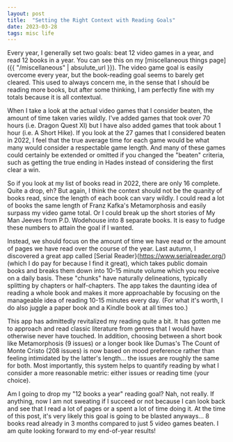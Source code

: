```yaml
---
layout: post
title:  "Setting the Right Context with Reading Goals"
date: 2023-03-28
tags: misc life
---
```


Every year, I generally set two goals: beat 12 video games in a year, and read 12 books in a year. You can see this on my [miscellaneous things page]({{ "/miscellaneous" | absulute_url }}). The video game goal is easily overcome every year, but the book-reading goal seems to barely get cleared. This used to always concern me, in the sense that I should be reading more books, but after some thinking, I am perfectly fine with my totals because it is all contextual.

When I take a look at the actual video games that I consider beaten, the amount of time taken varies wildly. I've added games that took over 70 hours (i.e. Dragon Quest XI) but I have also added games that took about 1 hour (i.e. A Short Hike). If you look at the 27 games that I considered beaten in 2022, I feel that the true average time for each game would be what many would consider a respectable game length. And many of these games could certainly be extended or omitted if you changed the "beaten" criteria, such as getting the true ending in Hades instead of considering the first clear a win.

So if you look at my list of books read in 2022, there are only 16 complete.  Quite a drop, eh? But again, I think the context should not be the quanity of books read, since the length of each book can vary wildly. I could read a lot of books the same length of Franz Kafka's Metamorphosis and easily surpass my video game total. Or I could break up the short stories of My Man Jeeves from P.D. Wodehouse into 8 separate books.  It is easy to fudge these numbers to attain the goal if I wanted.

Instead, we should focus on the amount of time we have read or the amount of pages we have read over the course of the year. Last autumn, I discovered a great app called [Serial Reader}(https://www.serialreader.org/) (which I do pay for because I find it great), which takes public domain books and breaks them down into 10-15 minute volume which you receive on a daily basis. These "chunks" have naturally delineations, typically splitting by chapters or half-chapters. The app takes the daunting idea of reading a whole book and makes it more approachable by focusing on the manageable idea of reading 10-15 minutes every day. (For what it's worth, I do also juggle a paper book and a Kindle book at all times too.)

This app has admittedly revitalized my reading quite a bit. It has gotten me to approach and read classic literature from genres that I would have otherwise never have touched. In addition, choosing between a short book like Metamorphosis (9 issues) or a longer book like Dumas's The Count of Monte Cristo (208 issues) is now based on mood preference rather than feeling intimidated by the latter's length... the issues are roughly the same for both. Most importantly, this system helps to quantify reading by what I consider a more reasonable metric: either issues or reading time (your choice).

Am I going to drop my "12 books a year" reading goal? Nah, not really. If anything, now I am not sweating if I succeed or not because I can look back and see that I read a lot of pages or a spent a lot of time doing it. At the time of this post, it's very likely this goal is going to be blasted anyways... 8 books read already in 3 months compared to just 5 video games beaten. I am quite looking forward to my end-of-year results!
